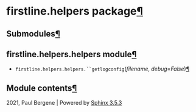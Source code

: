<div class="document">

<div class="documentwrapper">

<div class="body" role="main">

<div id="firstline-helpers-package" class="section">

# firstline.helpers package[¶](#firstline-helpers-package "Permalink to this headline")

<div id="submodules" class="section">

## Submodules[¶](#submodules "Permalink to this headline")

</div>

<div id="module-firstline.helpers.helpers" class="section">

<span id="firstline-helpers-helpers-module"></span>

## firstline.helpers.helpers module[¶](#module-firstline.helpers.helpers "Permalink to this headline")

  - `firstline.helpers.helpers.``getlogconfig`<span class="sig-paren">(</span>*<span class="n"><span class="pre">filename</span></span>*,
    *<span class="n"><span class="pre">debug</span></span><span class="o"><span class="pre">=</span></span><span class="default_value"><span class="pre">False</span></span>*<span class="sig-paren">)</span>[¶](#firstline.helpers.helpers.getlogconfig "Permalink to this definition")

</div>

<div id="module-firstline.helpers" class="section">

<span id="module-contents"></span>

## Module contents[¶](#module-firstline.helpers "Permalink to this headline")

</div>

</div>

</div>

</div>

<div class="clearer">

</div>

</div>

<div class="footer">

2021, Paul Bergene | Powered by [Sphinx 3.5.3](http://sphinx-doc.org/)

</div>
